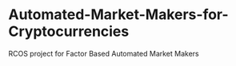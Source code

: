 # Automated-Market-Makers-for-Cryptocurrencies
RCOS project for Factor Based Automated Market Makers
